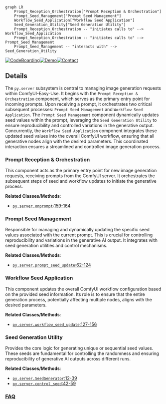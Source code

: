 ```mermaid
graph LR
    Prompt_Reception_Orchestration["Prompt Reception & Orchestration"]
    Prompt_Seed_Management["Prompt Seed Management"]
    Workflow_Seed_Application["Workflow Seed Application"]
    Seed_Generation_Utility["Seed Generation Utility"]
    Prompt_Reception_Orchestration -- "initiates calls to" --> Workflow_Seed_Application
    Prompt_Reception_Orchestration -- "initiates calls to" --> Prompt_Seed_Management
    Prompt_Seed_Management -- "interacts with" --> Seed_Generation_Utility
```

[![CodeBoarding](https://img.shields.io/badge/Generated%20by-CodeBoarding-9cf?style=flat-square)](https://github.com/CodeBoarding/GeneratedOnBoardings)[![Demo](https://img.shields.io/badge/Try%20our-Demo-blue?style=flat-square)](https://www.codeboarding.org/demo)[![Contact](https://img.shields.io/badge/Contact%20us%20-%20contact@codeboarding.org-lightgrey?style=flat-square)](mailto:contact@codeboarding.org)

## Details

The `py.server` subsystem is central to managing image generation requests within ComfyUI-Easy-Use. It begins with the `Prompt Reception & Orchestration` component, which serves as the primary entry point for incoming prompts. Upon receiving a prompt, it orchestrates two critical subsequent processes: `Prompt Seed Management` and `Workflow Seed Application`. The `Prompt Seed Management` component dynamically updates seed values within the prompt, leveraging the `Seed Generation Utility` to ensure reproducibility and controlled variations in the generative output. Concurrently, the `Workflow Seed Application` component integrates these updated seed values into the overall ComfyUI workflow, ensuring that all generative nodes align with the desired parameters. This coordinated interaction ensures a streamlined and controlled image generation process.

### Prompt Reception & Orchestration
This component acts as the primary entry point for new image generation requests, receiving prompts from the ComfyUI server. It orchestrates the subsequent steps of seed and workflow updates to initiate the generative process.


**Related Classes/Methods**:

- <a href="https://github.com/yolain/ComfyUI-Easy-Use/blob/main/py/server.py#L159-L164" target="_blank" rel="noopener noreferrer">`py.server.onprompt`:159-164</a>


### Prompt Seed Management
Responsible for managing and dynamically updating the specific seed values associated with the current prompt. This is crucial for controlling reproducibility and variations in the generative AI output. It integrates with seed generation utilities and control mechanisms.


**Related Classes/Methods**:

- <a href="https://github.com/yolain/ComfyUI-Easy-Use/blob/main/py/server.py#L62-L124" target="_blank" rel="noopener noreferrer">`py.server.prompt_seed_update`:62-124</a>


### Workflow Seed Application
This component updates the overall ComfyUI workflow configuration based on the provided seed information. Its role is to ensure that the entire generation process, potentially affecting multiple nodes, aligns with the desired parameters.


**Related Classes/Methods**:

- <a href="https://github.com/yolain/ComfyUI-Easy-Use/blob/main/py/server.py#L127-L156" target="_blank" rel="noopener noreferrer">`py.server.workflow_seed_update`:127-156</a>


### Seed Generation Utility
Provides the core logic for generating unique or sequential seed values. These seeds are fundamental for controlling the randomness and ensuring reproducibility of generative AI outputs across different runs.


**Related Classes/Methods**:

- <a href="https://github.com/yolain/ComfyUI-Easy-Use/blob/main/py/server.py#L12-L39" target="_blank" rel="noopener noreferrer">`py.server.SeedGenerator`:12-39</a>
- <a href="https://github.com/yolain/ComfyUI-Easy-Use/blob/main/py/server.py#L42-L59" target="_blank" rel="noopener noreferrer">`py.server.control_seed`:42-59</a>




### [FAQ](https://github.com/CodeBoarding/GeneratedOnBoardings/tree/main?tab=readme-ov-file#faq)